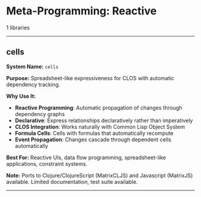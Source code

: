# Meta-Programming: Reactive

1 libraries

---

## cells

**System Name:** `cells`

**Purpose:** Spreadsheet-like expressiveness for CLOS with automatic dependency tracking.

**Why Use It:**
- **Reactive Programming**: Automatic propagation of changes through dependency graphs
- **Declarative**: Express relationships declaratively rather than imperatively
- **CLOS Integration**: Works naturally with Common Lisp Object System
- **Formula Cells**: Cells with formulas that automatically recompute
- **Event Propagation**: Changes cascade through dependent cells automatically

**Best For:** Reactive UIs, data flow programming, spreadsheet-like applications, constraint systems.

**Note:** Ports to Clojure/ClojureScript (MatrixCLJS) and Javascript (MatrixJS) available. Limited documentation, test suite available.

---


